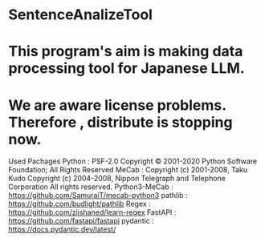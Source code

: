 # SentenceAnalizeTool
# This program's aim is making data processing tool for Japanese LLM.

# We are aware license problems. Therefore , distribute is stopping now.

Used Pachages
Python : PSF-2.0
         Copyright © 2001-2020 Python Software Foundation; All Rights Reserved
MeCab : Copyright (c) 2001-2008, Taku Kudo
        Copyright (c) 2004-2008, Nippon Telegraph and Telephone Corporation
        All rights reserved.
Python3-MeCab : https://github.com/SamuraiT/mecab-python3
pathlib : https://github.com/budlight/pathlib
Regex :  https://github.com/ziishaned/learn-regex
FastAPI : https://github.com/fastapi/fastapi
pydantic : https://docs.pydantic.dev/latest/
